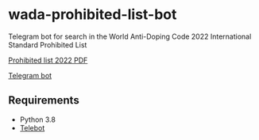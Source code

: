 # wada-prohibited-list-bot
Telegram bot for search in the World Anti-Doping Code 2022 International Standard Prohibited List

[Prohibited list 2022 PDF](https://www.wada-ama.org/sites/default/files/resources/files/2022list_final_en.pdf)

[Telegram bot](https://t.me/wada_prohibited_list_bot)

## Requirements
* Python 3.8
* [Telebot](https://github.com/eternnoir/pyTelegramBotAPI)
